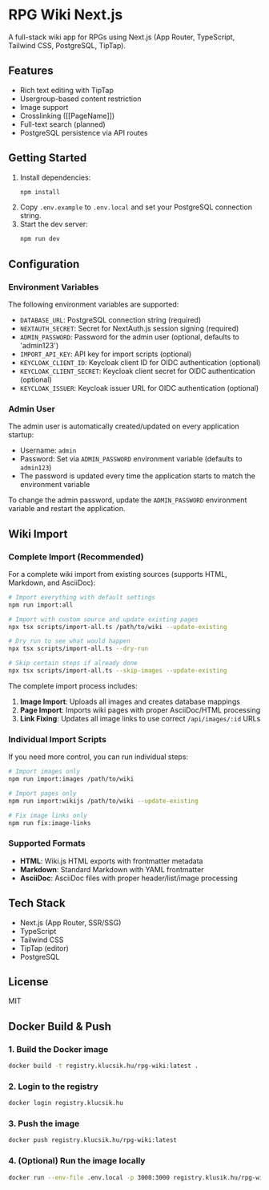 # RPG Wiki Next.js

A full-stack wiki app for RPGs using Next.js (App Router, TypeScript, Tailwind CSS, PostgreSQL, TipTap).

## Features
- Rich text editing with TipTap
- Usergroup-based content restriction
- Image support
- Crosslinking ([[PageName]])
- Full-text search (planned)
- PostgreSQL persistence via API routes

## Getting Started
1. Install dependencies:
   ```bash
   npm install
   ```
2. Copy `.env.example` to `.env.local` and set your PostgreSQL connection string.
3. Start the dev server:
   ```bash
   npm run dev
   ```

## Configuration

### Environment Variables

The following environment variables are supported:

- `DATABASE_URL`: PostgreSQL connection string (required)
- `NEXTAUTH_SECRET`: Secret for NextAuth.js session signing (required)
- `ADMIN_PASSWORD`: Password for the admin user (optional, defaults to 'admin123')
- `IMPORT_API_KEY`: API key for import scripts (optional)
- `KEYCLOAK_CLIENT_ID`: Keycloak client ID for OIDC authentication (optional)
- `KEYCLOAK_CLIENT_SECRET`: Keycloak client secret for OIDC authentication (optional)
- `KEYCLOAK_ISSUER`: Keycloak issuer URL for OIDC authentication (optional)

### Admin User

The admin user is automatically created/updated on every application startup:
- Username: `admin`
- Password: Set via `ADMIN_PASSWORD` environment variable (defaults to `admin123`)
- The password is updated every time the application starts to match the environment variable

To change the admin password, update the `ADMIN_PASSWORD` environment variable and restart the application.

## Wiki Import

### Complete Import (Recommended)
For a complete wiki import from existing sources (supports HTML, Markdown, and AsciiDoc):

```bash
# Import everything with default settings
npm run import:all

# Import with custom source and update existing pages
npx tsx scripts/import-all.ts /path/to/wiki --update-existing

# Dry run to see what would happen
npx tsx scripts/import-all.ts --dry-run

# Skip certain steps if already done
npx tsx scripts/import-all.ts --skip-images --update-existing
```

The complete import process includes:
1. **Image Import**: Uploads all images and creates database mappings
2. **Page Import**: Imports wiki pages with proper AsciiDoc/HTML processing  
3. **Link Fixing**: Updates all image links to use correct `/api/images/:id` URLs

### Individual Import Scripts
If you need more control, you can run individual steps:

```bash
# Import images only
npm run import:images /path/to/wiki

# Import pages only  
npm run import:wikijs /path/to/wiki --update-existing

# Fix image links only
npm run fix:image-links
```

### Supported Formats
- **HTML**: Wiki.js HTML exports with frontmatter metadata
- **Markdown**: Standard Markdown with YAML frontmatter
- **AsciiDoc**: AsciiDoc files with proper header/list/image processing

## Tech Stack
- Next.js (App Router, SSR/SSG)
- TypeScript
- Tailwind CSS
- TipTap (editor)
- PostgreSQL

## License
MIT

## Docker Build & Push

### 1. Build the Docker image
```bash
docker build -t registry.klucsik.hu/rpg-wiki:latest .
```

### 2. Login to the registry
```bash
docker login registry.klucsik.hu
```

### 3. Push the image
```bash
docker push registry.klucsik.hu/rpg-wiki:latest
```

### 4. (Optional) Run the image locally
```bash
docker run --env-file .env.local -p 3000:3000 registry.klusik.hu/rpg-wiki:latest
```
